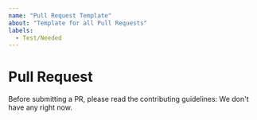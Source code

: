 ```yaml
---
name: "Pull Request Template"
about: "Template for all Pull Requests"
labels:
  - Test/Needed
---
```


# Pull Request

Before submitting a PR, please read the contributing guidelines:
We don't have any right now.
